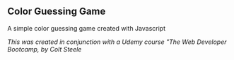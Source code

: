 ## Color Guessing Game

A simple color guessing game created with Javascript

*This was created in conjunction with a Udemy course "The Web Developer 
Bootcamp, by Colt Steele*
